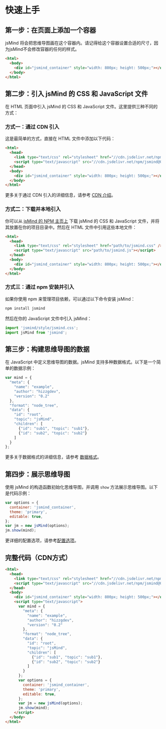# 快速上手

## 第一步：在页面上添加一个容器

jsMind 将会把思维导图画在这个容器内。请记得给这个容器设置合适的尺寸，因为jsMind不会修改容器的任何的样式。


```html
<html>
  <body>
    <div id="jsmind_container" style="width: 800px; height: 500px;"></div>
  </body>
</html>
```

## 第二步：引入 jsMind 的 CSS 和 JavaScript 文件

在 HTML 页面中引入 jsMind 的 CSS 和 JavaScript 文件。这里提供三种不同的方式：

### 方式一：通过 CDN 引入

这是最简单的方式，直接在 HTML 文件中添加以下代码：

```html
<html>
  <head>
    <link type="text/css" rel="stylesheet" href="//cdn.jsdelivr.net/npm/jsmind@0.8.5/style/jsmind.css" />
    <script type="text/javascript" src="//cdn.jsdelivr.net/npm/jsmind@0.8.5/es6/jsmind.js"></script>
  </head>
  <body>
    <div id="jsmind_container" style="width: 800px; height: 500px;"></div>
  </body>
</html>
```

更多关于通过 CDN 引入的详细信息，请参考 [CDN 介绍](cdn.md)。

### 方式二：下载并本地引入

你可以从 [jsMind 的 NPM 主页上](https://www.npmjs.com/package/jsmind) 下载 jsMind 的 CSS 和 JavaScript 文件，并将其放置在你的项目目录中。然后在 HTML 文件中引用这些本地文件：

```html
<html>
  <head>
    <link type="text/css" rel="stylesheet" href="path/to/jsmind.css" />
    <script type="text/javascript" src="path/to/jsmind.js"></script>
  </head>
  <body>
    <div id="jsmind_container" style="width: 800px; height: 500px;"></div>
  </body>
</html>
```

### 方式三：通过 npm 安装并引入

如果你使用 npm 来管理项目依赖，可以通过以下命令安装 jsMind：

```bash
npm install jsmind
```

然后在你的 JavaScript 文件中引入 jsMind：

```javascript
import 'jsmind/style/jsmind.css';
import jsMind from 'jsmind';
```


## 第三步：构建思维导图的数据

在 JavaScript 中定义思维导图的数据。jsMind 支持多种数据格式。以下是一个简单的数据示例：

```javascript
var mind = {
  "meta": {
    "name": "example",
    "author": "hizzgdev",
    "version": "0.2"
  },
  "format": "node_tree",
  "data": {
    "id": "root",
    "topic": "jsMind",
    "children": [
      {"id": "sub1", "topic": "sub1"},
      {"id": "sub2", "topic": "sub2"}
    ]
  }
};
```

更多关于数据格式的详细信息，请参考 [数据格式](data-format.md)。

## 第四步：展示思维导图

使用 jsMind 的构造函数初始化思维导图，并调用 `show` 方法展示思维导图。以下是代码示例：

```javascript
var options = {
  container: 'jsmind_container',
  theme: 'primary',
  editable: true,
};
var jm = new jsMind(options);
jm.show(mind);
```

更详细的配置选项，请参考[配置选项](options.md)。


## 完整代码（CDN方式）

```html
<html>
  <head>
    <link type="text/css" rel="stylesheet" href="//cdn.jsdelivr.net/npm/jsmind@0.8.5/style/jsmind.css" />
    <script type="text/javascript" src="//cdn.jsdelivr.net/npm/jsmind@0.8.5/es6/jsmind.js"></script>
  </head>
  <body>
    <div id="jsmind_container" style="width: 800px; height: 500px;"></div>
    <script type="text/javascript">
      var mind = {
        "meta": {
          "name": "example",
          "author": "hizzgdev",
          "version": "0.2"
        },
        "format": "node_tree",
        "data": {
          "id": "root",
          "topic": "jsMind",
          "children": [
            {"id": "sub1", "topic": "sub1"},
            {"id": "sub2", "topic": "sub2"}
          ]
        }
      };
      var options = {
        container: 'jsmind_container',
        theme: 'primary',
        editable: true,
      };
      var jm = new jsMind(options);
      jm.show(mind);
    </script>
  </body>
</html>
```
